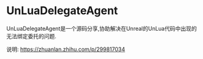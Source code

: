 # UnLuaDelegateAgent

UnLuaDelegateAgent是一个源码分享,协助解决在Unreal的UnLua代码中出现的无法绑定委托的问题.

说明:
https://zhuanlan.zhihu.com/p/299817034
